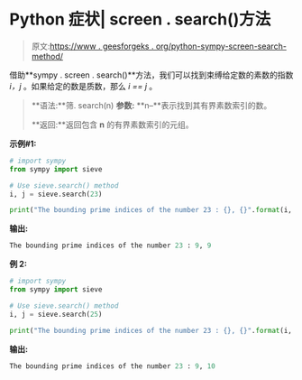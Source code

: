 # Python 症状| screen . search()方法

> 原文:[https://www . geesforgeks . org/python-sympy-screen-search-method/](https://www.geeksforgeeks.org/python-sympy-sieve-search-method/)

借助**sympy . screen . search()**方法，我们可以找到束缚给定数的素数的指数 *i，j* 。如果给定的数是质数，那么 *i == j* 。

> **语法:**筛. search(n)
> **参数:**
> **n–**表示找到其有界素数索引的数。
> 
> **返回:**返回包含 **n** 的有界素数索引的元组。

**示例#1:**

```py
# import sympy 
from sympy import sieve

# Use sieve.search() method 
i, j = sieve.search(23) 

print("The bounding prime indices of the number 23 : {}, {}".format(i, j))  
```

**输出:**

```py
The bounding prime indices of the number 23 : 9, 9

```

**例 2:**

```py
# import sympy 
from sympy import sieve

# Use sieve.search() method 
i, j = sieve.search(25) 

print("The bounding prime indices of the number 23 : {}, {}".format(i, j))      
```

**输出:**

```py
The bounding prime indices of the number 23 : 9, 10

```